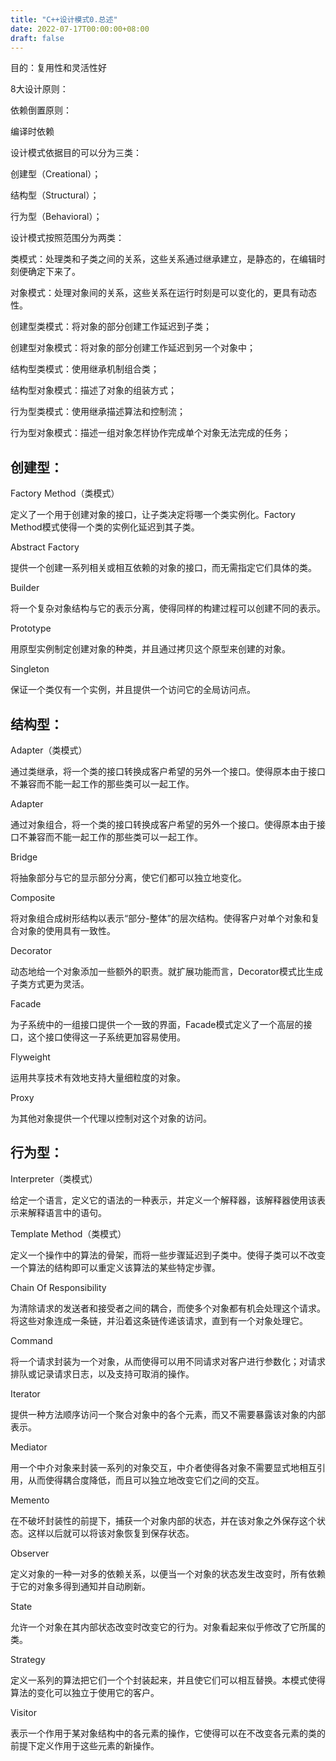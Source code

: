 ```yaml
---
title: "C++设计模式0.总述"
date: 2022-07-17T00:00:00+08:00
draft: false
---
```


目的：复用性和灵活性好

8大设计原则：

依赖倒置原则：



编译时依赖



设计模式依据目的可以分为三类：

创建型（Creational）；

结构型（Structural）；

行为型（Behavioral）；

 

设计模式按照范围分为两类：

类模式：处理类和子类之间的关系，这些关系通过继承建立，是静态的，在编辑时刻便确定下来了。

对象模式：处理对象间的关系，这些关系在运行时刻是可以变化的，更具有动态性。

 

创建型类模式：将对象的部分创建工作延迟到子类；

创建型对象模式：将对象的部分创建工作延迟到另一个对象中；

结构型类模式：使用继承机制组合类；

结构型对象模式：描述了对象的组装方式；

行为型类模式：使用继承描述算法和控制流；

行为型对象模式：描述一组对象怎样协作完成单个对象无法完成的任务；

## 创建型：

Factory Method（类模式）

定义了一个用于创建对象的接口，让子类决定将哪一个类实例化。Factory Method模式使得一个类的实例化延迟到其子类。

Abstract Factory

提供一个创建一系列相关或相互依赖的对象的接口，而无需指定它们具体的类。

Builder

将一个复杂对象结构与它的表示分离，使得同样的构建过程可以创建不同的表示。

Prototype

用原型实例制定创建对象的种类，并且通过拷贝这个原型来创建的对象。

Singleton

保证一个类仅有一个实例，并且提供一个访问它的全局访问点。

## 结构型：

Adapter（类模式）

通过类继承，将一个类的接口转换成客户希望的另外一个接口。使得原本由于接口不兼容而不能一起工作的那些类可以一起工作。

 Adapter

通过对象组合，将一个类的接口转换成客户希望的另外一个接口。使得原本由于接口不兼容而不能一起工作的那些类可以一起工作。

 Bridge

将抽象部分与它的显示部分分离，使它们都可以独立地变化。

 Composite

将对象组合成树形结构以表示“部分-整体”的层次结构。使得客户对单个对象和复合对象的使用具有一致性。

 Decorator

动态地给一个对象添加一些额外的职责。就扩展功能而言，Decorator模式比生成子类方式更为灵活。

 Facade

为子系统中的一组接口提供一个一致的界面，Facade模式定义了一个高层的接口，这个接口使得这一子系统更加容易使用。

 Flyweight

运用共享技术有效地支持大量细粒度的对象。

 Proxy

为其他对象提供一个代理以控制对这个对象的访问。

## 行为型：
Interpreter（类模式）

给定一个语言，定义它的语法的一种表示，并定义一个解释器，该解释器使用该表示来解释语言中的语句。

 Template Method（类模式）

定义一个操作中的算法的骨架，而将一些步骤延迟到子类中。使得子类可以不改变一个算法的结构即可以重定义该算法的某些特定步骤。

 Chain Of Responsibility

为清除请求的发送者和接受者之间的耦合，而使多个对象都有机会处理这个请求。将这些对象连成一条链，并沿着这条链传递该请求，直到有一个对象处理它。

 Command

将一个请求封装为一个对象，从而使得可以用不同请求对客户进行参数化；对请求排队或记录请求日志，以及支持可取消的操作。

 Iterator

提供一种方法顺序访问一个聚合对象中的各个元素，而又不需要暴露该对象的内部表示。

 Mediator

用一个中介对象来封装一系列的对象交互，中介者使得各对象不需要显式地相互引用，从而使得耦合度降低，而且可以独立地改变它们之间的交互。

 Memento

在不破坏封装性的前提下，捕获一个对象内部的状态，并在该对象之外保存这个状态。这样以后就可以将该对象恢复到保存状态。

 Observer

定义对象的一种一对多的依赖关系，以便当一个对象的状态发生改变时，所有依赖于它的对象多得到通知并自动刷新。

 State

允许一个对象在其内部状态改变时改变它的行为。对象看起来似乎修改了它所属的类。

 Strategy

定义一系列的算法把它们一个个封装起来，并且使它们可以相互替换。本模式使得算法的变化可以独立于使用它的客户。

 Visitor

表示一个作用于某对象结构中的各元素的操作，它使得可以在不改变各元素的类的前提下定义作用于这些元素的新操作。